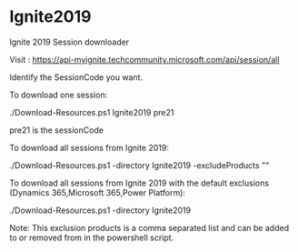 # Ignite2019
Ignite 2019 Session downloader

Visit :
https://api-myignite.techcommunity.microsoft.com/api/session/all

Identify the SessionCode you want.

To download one session:

./Download-Resources.ps1 Ignite2019 pre21

pre21 is the sessionCode

To download all sessions from Ignite 2019:

./Download-Resources.ps1 -directory Ignite2019 -excludeProducts ""

To download all sessions from Ignite 2019 with the default exclusions (Dynamics 365,Microsoft 365,Power Platform):

./Download-Resources.ps1 -directory Ignite2019

Note: This exclusion products is a comma separated list and can be added to or removed from in the powershell script.
